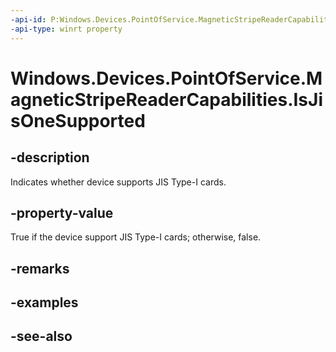 ```yaml
---
-api-id: P:Windows.Devices.PointOfService.MagneticStripeReaderCapabilities.IsJisOneSupported
-api-type: winrt property
---
```


<!-- Property syntax
public bool IsJisOneSupported { get; }
-->

# Windows.Devices.PointOfService.MagneticStripeReaderCapabilities.IsJisOneSupported

## -description
Indicates whether device supports JIS Type-I cards.

## -property-value
True if the device support JIS Type-I cards; otherwise, false.

## -remarks

## -examples

## -see-also

